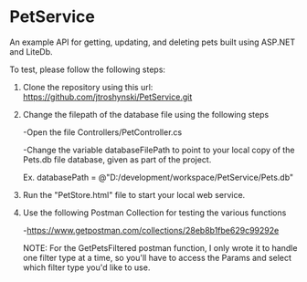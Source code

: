 # PetService
An example API for getting, updating, and deleting pets built using ASP.NET and LiteDb.

To test, please follow the following steps:

1. Clone the repository using this url: https://github.com/jtroshynski/PetService.git

2. Change the filepath of the database file using the following steps

    -Open the file Controllers/PetController.cs

    -Change the variable databaseFilePath to point to your local copy of the Pets.db file database, given as part of the project.
    
    Ex. databasePath = @"D:/development/workspace/PetService/Pets.db"

3. Run the "PetStore.html" file to start your local web service.

4. Use the following Postman Collection for testing the various functions

    -https://www.getpostman.com/collections/28eb8b1fbe629c99292e
  
    NOTE: For the GetPetsFiltered postman function, I only wrote it to handle one filter type at a time, so you'll have to access the Params and select which filter type you'd like to use.

